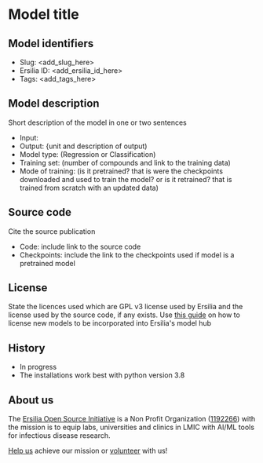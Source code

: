 # Model title

## Model identifiers
- Slug: <add_slug_here>
- Ersilia ID: <add_ersilia_id_here>
- Tags: <add_tags_here>

## Model description

Short description of the model in one or two sentences

- Input:
- Output: {unit and description of output) 
- Model type: (Regression or Classification)
- Training set: (number of compounds and link to the training data)
- Mode of training: (is it pretrained? that is were the checkpoints downloaded and used to train the model? or is it retrained? that is trained from scratch with an updated data)

## Source code

Cite the source publication

- Code: include link to the source code
- Checkpoints: include the link to the checkpoints used if model is a pretrained model

## License

State the licences used which are GPL v3 license used by Ersilia and the license used by the source code, if any exists. Use [this guide]() on how to license new models to be incorporated into Ersilia's model hub 

## History

- In progress
- The installations work best with python version 3.8

## About us

The [Ersilia Open Source Initiative](https://ersilia.io) is a Non Profit Organization ([1192266](https://register-of-charities.charitycommission.gov.uk/charity-search/-/charity-details/5170657/full-print)) with the mission is to equip labs, universities and clinics in LMIC with AI/ML tools for infectious disease research.

[Help us](https://www.ersilia.io/donate) achieve our mission or [volunteer](https://www.ersilia.io/volunteer) with us!
